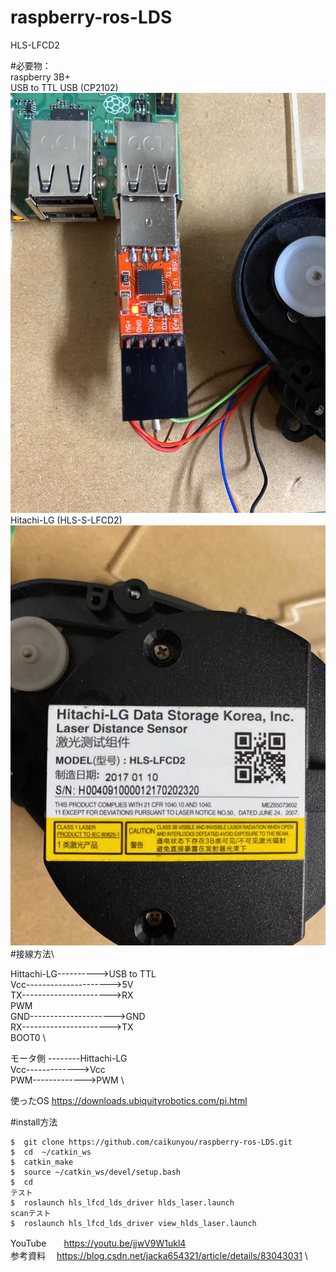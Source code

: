 # raspberry-ros-LDS

HLS-LFCD2

#必要物：\
       raspberry 3B+ \
       USB to TTL USB (CP2102)\
![image](https://github.com/caikunyou/raspberry-ros-LDS/blob/master/img/20200130021345.jpg)
       Hitachi-LG (HLS-S-LFCD2)\
![image](https://github.com/caikunyou/raspberry-ros-LDS/blob/master/img/20200130021406.jpg)
#接線方法\

Hittachi-LG---------->USB to TTL\
Vcc--------------------->5V\
TX---------------------->RX           \
PWM           \
GND--------------------->GND           \
RX---------------------->TX           \
BOOT0           \
           
モータ側 --------Hittachi-LG           \
Vcc------------->Vcc           \
PWM------------->PWM           \

使ったOS https://downloads.ubiquityrobotics.com/pi.html

#install方法
```$  cd /catkin_ws/src/
$  git clone https://github.com/caikunyou/raspberry-ros-LDS.git
$  cd  ~/catkin_ws
$  catkin_make
$  source ~/catkin_ws/devel/setup.bash
$  cd
テスト
$  roslaunch hls_lfcd_lds_driver hlds_laser.launch
scanテスト
$  roslaunch hls_lfcd_lds_driver view_hlds_laser.launch
```
YouTube　　https://youtu.be/jjwV9W1ukl4  \
参考資料　  https://blog.csdn.net/jacka654321/article/details/83043031  \
